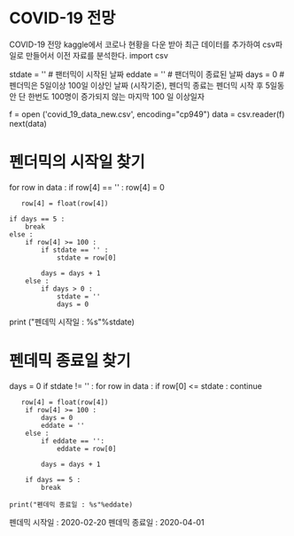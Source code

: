 # COVID-19 전망
COVID-19 전망
kaggle에서 코로나 현황을 다운 받아 최근 데이터를 추가하여 csv파일로 만들어서 이전 자료를 분석한다.
import csv


stdate = ''  # 팬터믹이 시작된 날짜
eddate = ''  # 팬더믹이 종료된 날짜 
days   = 0   # 펜더믹은 5일이상 100일 이상인 날짜 (시작기준), 펜더믹 종료는 펜더믹 시작 후 5일동안 단 한번도 100명이 증가되지 않는 마지막 100 일 이상일자 


f = open ('covid_19_data_new.csv', encoding="cp949")
data = csv.reader(f) 
next(data)

# 펜더믹의 시작일 찾기 


for row in data :
    if row[4] == '' :
        row[4] = 0
       
       row[4] = float(row[4])
    
    if days == 5 : 
        break
    else : 
        if row[4] >= 100 :  
            if stdate == '' :
                stdate = row[0] 
            
            days = days + 1
        else :
            if days > 0 :
                stdate = ''
                days = 0

print ("펜데믹 시작일 : %s"%stdate)        

# 펜데믹 종료일 찾기 


days = 0
if stdate  != '' :
    for row in data :
        if row[0] <= stdate :
            continue
       
       
       row[4] = float(row[4])
        if row[4] >= 100 :
            days = 0
            eddate = ''
        else :
            if eddate == '':
                eddate = row[0]
                
            days = days + 1
        
        if days == 5 : 
            break
            
    print("펜데믹 종료일 : %s"%eddate)
        
        
        
    
펜데믹 시작일 : 2020-02-20
펜데믹 종료일 : 2020-04-01
 
